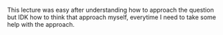 This lecture was easy after understanding how to approach the question but IDK how to think that approach myself, everytime I need to take some help with the approach.